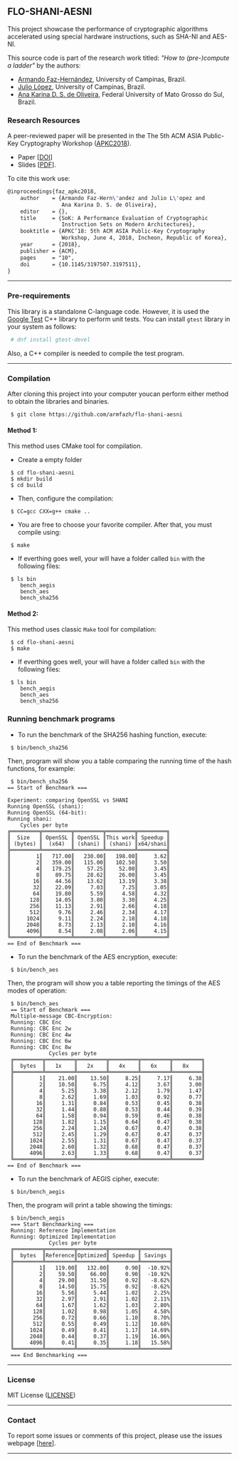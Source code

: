 ## FLO-SHANI-AESNI

This project showcase the performance of cryptographic algorithms accelerated using special hardware instructions, such as SHA-NI and AES-NI.

This source code is part of the research work titled: _"How to (pre-)compute a ladder"_ by the authors:
 * [Armando Faz-Hernández](http://www.ic.unicamp.br/~armfazh), University of Campinas, Brazil.
 * [Julio López](http://www.ic.unicamp.br/pessoas/docentes/jlopez), University of Campinas, Brazil.
 * [Ana Karina D. S. de Oliveira](http://dblp.uni-trier.de/pers/hd/o/Oliveira:Ana_Karina_D=_S=_de), Federal University of Mato Grosso do Sul,  Brazil.

### Research Resources

A peer-reviewed paper will be presented in the The 5th ACM ASIA Public-Key Cryptography Workshop ([APKC2018](https://www2.nict.go.jp/security/apkc2018/)).
 - Paper [[DOI](http://doi.org/10.1145/3197507.3197511)]
 - Slides [[PDF](http://www.ic.unicamp.br/~ra142685/)].


To cite this work use:

```tex
@inproceedings{faz_apkc2018,
    author    = {Armando Faz-Hern\'andez and Julio L\'opez and 
                 Ana Karina D. S. de Oliveira},
    editor    = {},
    title     = {SoK: A Performance Evaluation of Cryptographic 
                 Instruction Sets on Modern Architectures},
    booktitle = {APKC’18: 5th ACM ASIA Public-Key Cryptography
                 Workshop, June 4, 2018, Incheon, Republic of Korea},
    year      = {2018},
    publisher = {ACM},
    pages     = "10",
    doi       = {10.1145/3197507.3197511},
}
```
----

### Pre-requirements

This library is a standalone C-language code. However, it is used the [Google Test](https://github.com/google/googletest) C++ library to perform unit tests.
You can install `gtest` library in your system as follows:
 
```sh
 # dnf install gtest-devel
```
Also, a C++ compiler is needed to compile the test program.

----

### Compilation
After cloning this project into your computer youcan perform either method to obtain the libraries and binaries.
```
 $ git clone https://github.com/armfazh/flo-shani-aesni 
```

#### Method 1:
This method uses CMake tool for compilation.
 -    Create a empty folder
```
 $ cd flo-shani-aesni
 $ mkdir build
 $ cd build
```
 - Then, configure the compilation:
```
 $ CC=gcc CXX=g++ cmake ..
```
 - You are free to choose your favorite compiler. After that, you must compile using:
```
 $ make 
```
 - If everthing goes well, your will have a folder called `bin` with the following files:
```
 $ ls bin
    bench_aegis
    bench_aes
    bench_sha256 
```  


#### Method 2:
This method uses classic `Make` tool for compilation:
```
 $ cd flo-shani-aesni
 $ make
```
 - If everthing goes well, your will have a folder called `bin` with the following files:
```
 $ ls bin
    bench_aegis
    bench_aes
    bench_sha256 
```  
### Running benchmark programs
 - To run the benchmark of the SHA256 hashing function, execute:
```
 $ bin/bench_sha256
```
Then, program will show you a table comparing the running time of the hash functions, for example:
```
 $ bin/bench_sha256
== Start of Benchmark ===

Experiment: comparing OpenSSL vs SHANI
Running OpenSSL (shani):
Running OpenSSL (64-bit):
Running shani:
    Cycles per byte 
╔═════════╦═════════╦═════════╦═════════╦═════════╗
║  Size   ║ OpenSSL ║ OpenSSL ║This work║ Speedup ║
║ (bytes) ║  (x64)  ║ (shani) ║ (shani) ║x64/shani║
╠═════════╩═════════╩═════════╩═════════╩═════════╣
║        1║   717.00║   230.00║   198.00║     3.62║
║        2║   359.00║   115.00║   102.50║     3.50║
║        4║   179.25║    57.25║    52.00║     3.45║
║        8║    89.75║    28.62║    26.00║     3.45║
║       16║    44.56║    13.62║    13.19║     3.38║
║       32║    22.09║     7.03║     7.25║     3.05║
║       64║    19.80║     5.59║     4.58║     4.32║
║      128║    14.05║     3.80║     3.30║     4.25║
║      256║    11.13║     2.91║     2.66║     4.18║
║      512║     9.76║     2.46║     2.34║     4.17║
║     1024║     9.11║     2.24║     2.18║     4.18║
║     2048║     8.73║     2.13║     2.10║     4.16║
║     4096║     8.54║     2.08║     2.06║     4.15║
╚═════════╩═════════╩═════════╩═════════╩═════════╝
== End of Benchmark ===
```

 - To run the benchmark of the AES encryption, execute:
```
 $ bin/bench_aes
```
Then, the program will show you a table reporting the timings of the AES modes of operation:
```
 $ bin/bench_aes
 == Start of Benchmark ===
 Multiple-message CBC-Encryption:
 Running: CBC Enc 
 Running: CBC Enc 2w
 Running: CBC Enc 4w
 Running: CBC Enc 6w
 Running: CBC Enc 8w
             Cycles per byte 
 ╔═════════╦═════════╦═════════╦═════════╦═════════╦═════════╗
 ║  bytes  ║   1x    ║   2x    ║   4x    ║   6x    ║   8x    ║
 ╠═════════╩═════════╩═════════╩═════════╩═════════╩═════════╣
 ║        1║    21.00║    13.50║     8.25║     7.17║     6.38║
 ║        2║    10.50║     6.75║     4.12║     3.67║     3.00║
 ║        4║     5.25║     3.38║     2.12║     1.79║     1.47║
 ║        8║     2.62║     1.69║     1.03║     0.92║     0.77║
 ║       16║     1.31║     0.84║     0.53║     0.45║     0.38║
 ║       32║     1.44║     0.88║     0.53║     0.44║     0.39║
 ║       64║     1.58║     0.94║     0.59║     0.46║     0.38║
 ║      128║     1.82║     1.15║     0.64║     0.47║     0.38║
 ║      256║     2.24║     1.24║     0.67║     0.47║     0.38║
 ║      512║     2.45║     1.29║     0.67║     0.47║     0.37║
 ║     1024║     2.55║     1.31║     0.67║     0.47║     0.37║
 ║     2048║     2.60║     1.32║     0.68║     0.47║     0.37║
 ║     4096║     2.63║     1.33║     0.68║     0.47║     0.37║
 ╚═════════╩═════════╩═════════╩═════════╩═════════╩═════════╝
== End of Benchmark ===
```


 - To run the benchmark of AEGIS cipher, execute:
```
 $ bin/bench_aegis
```
Then, the program will print a table showing the timings:
```
 $ bin/bench_aegis
 === Start Benchmarking ===
 Running: Reference Implementation 
 Running: Optimized Implementation 
             Cycles per byte 
 ╔═════════╦═════════╦═════════╦═════════╦═════════╗
 ║  bytes  ║Reference║Optimized║ Speedup ║ Savings ║
 ╠═════════╩═════════╩═════════╩═════════╩═════════╣
 ║        1║   119.00║   132.00║     0.90║  -10.92%║
 ║        2║    59.50║    66.00║     0.90║  -10.92%║
 ║        4║    29.00║    31.50║     0.92║   -8.62%║
 ║        8║    14.50║    15.75║     0.92║   -8.62%║
 ║       16║     5.56║     5.44║     1.02║    2.25%║
 ║       32║     2.97║     2.91║     1.02║    2.11%║
 ║       64║     1.67║     1.62║     1.03║    2.80%║
 ║      128║     1.02║     0.98║     1.05║    4.58%║
 ║      256║     0.72║     0.66║     1.10║    8.70%║
 ║      512║     0.55║     0.49║     1.12║   10.68%║
 ║     1024║     0.49║     0.41║     1.17║   14.69%║
 ║     2048║     0.44║     0.37║     1.19║   16.06%║
 ║     4096║     0.41║     0.35║     1.18║   15.58%║
 ╚═════════╩═════════╩═════════╩═════════╩═════════╝
 === End Benchmarking ===
```

----

### License 
MIT License ([LICENSE](https://opensource.org/licenses/MIT))

----

### Contact 

To report some issues or comments of this project, please use the issues webpage [[here](https://github.com/armfazh/flo-shani-aesni/issues)]. 

----
